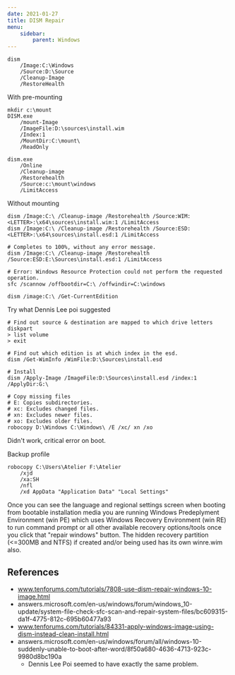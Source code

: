 ```yaml
---
date: 2021-01-27
title: DISM Repair
menu:
    sidebar:
        parent: Windows
---
```


```
dism 
	/Image:C:\Windows
	/Source:D:\Source
	/Cleanup-Image
	/RestoreHealth 
```


With pre-mounting
```
mkdir c:\mount
DISM.exe 
	/mount-Image 
	/ImageFile:D:\sources\install.wim 
	/Index:1 
	/MountDir:C:\mount\ 
	/ReadOnly

dism.exe 
	/Online 
	/Cleanup-image 
	/Restorehealth 
	/Source:c:\mount\windows 
	/LimitAccess
```


Without mounting
```
dism /Image:C:\ /Cleanup-image /Restorehealth /Source:WIM:<LETTER>:\x64\sources\install.wim:1 /LimitAccess
dism /Image:C:\ /Cleanup-image /Restorehealth /Source:ESD:<LETTER>:\x64\sources\install.esd:1 /LimitAccess
```


```
# Completes to 100%, without any error message.
dism /Image:C:\ /Cleanup-image /Restorehealth /Source:ESD:E:\Sources\install.esd:1 /LimitAccess

# Error: Windows Resource Protection could not perform the requested operation.
sfc /scannow /offbootdir=C:\ /offwindir=C:\windows

dism /image:C:\ /Get-CurrentEdition
```


Try what Dennis Lee poi suggested
```
# Find out source & destination are mapped to which drive letters
diskpart
> list volume
> exit

# Find out which edition is at which index in the esd.
dism /Get-WimInfo /WimFile:D:\Sources\install.esd

# Install
dism /Apply-Image /ImageFile:D:\Sources\install.esd /index:1 /ApplyDir:G:\

# Copy missing files
# E: Copies subdirectories.
# xc: Excludes changed files.
# xn: Excludes newer files.
# xo: Excludes older files.
robocopy D:\Windows C:\Windows\ /E /xc/ xn /xo
```

Didn't work, critical error on boot.

Backup profile
```
robocopy C:\Users\Atelier F:\Atelier 
	/xjd
	/xa:SH
	/nfl
	/xd AppData "Application Data" "Local Settings"
```


Once you can see the language and regional settings screen when booting from bootable installation media you are running Windows Predeplyment Environment (win PE) which uses Windows Recovery Environment (win RE) to run command prompt or all other available recovery options/tools once you click that "repair windows" button. The hidden recovery partition (<=300MB and NTFS) if created and/or being used has its own winre.wim also. 


## References
- www.tenforums.com/tutorials/7808-use-dism-repair-windows-10-image.html
- answers.microsoft.com/en-us/windows/forum/windows_10-update/system-file-check-sfc-scan-and-repair-system-files/bc609315-da1f-4775-812c-695b60477a93
- www.tenforums.com/tutorials/84331-apply-windows-image-using-dism-instead-clean-install.html
- answers.microsoft.com/en-us/windows/forum/all/windows-10-suddenly-unable-to-boot-after-word/8f50a680-4636-4713-923c-9980d8bc190a
	+ Dennis Lee Poi seemed to have exactly the same problem.